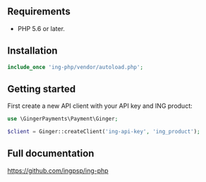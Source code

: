 ## Requirements

* PHP 5.6 or later.

## Installation

```php
include_once 'ing-php/vendor/autoload.php';
```

## Getting started

First create a new API client with your API key and ING product:

```php
use \GingerPayments\Payment\Ginger;

$client = Ginger::createClient('ing-api-key', 'ing_product');
```

## Full documentation
https://github.com/ingpsp/ing-php
